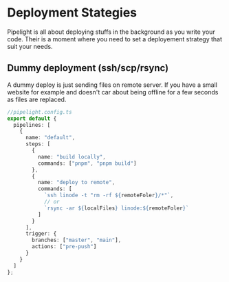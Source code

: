 # Deployment Stategies

Pipelight is all about deploying stuffs in the background as you write your code.
Their is a moment where you need to set a deployement strategy that suit your needs.

## Dummy deployment (ssh/scp/rsync)

A dummy deploy is just sending files on remote server.
If you have a small website for example and doesn't car about being offline for a few seconds as files are replaced.

```ts
//pipelight.config.ts
export default {
  pipelines: [
    {
      name: "default",
      steps: [
        {
          name: "build locally",
          commands: ["pnpm", "pnpm build"]
        },
        {
          name: "deploy to remote",
          commands: [
            `ssh linode -t "rm -rf ${remoteFoler}/*"`,
            // or
            `rsync -ar ${localFiles} linode:${remoteFoler}`
          ]
        }
      ],
      trigger: {
        branches: ["master", "main"],
        actions: ["pre-push"]
      }
    }
  ]
};
```
